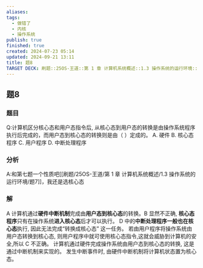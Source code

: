 ```yaml
---
aliases: 
tags:
  - 做错了
  - 内核
  - 操作系统
publish: true
finished: true
created: 2024-07-23 05:14
updated: 2024-09-21 13:11
title: 题8
TARGET DECK: 刷题::25OS-王道::第 1 章 计算机系统概述::1.3 操作系统的运行环境::题8
---
```

## 题8
### 题目
Q:计算机区分核心态和用户态指令后, 从核心态到用户态的转换是由操作系统程序执行后完成的，而用户态到核心态的转换则是由（ ）定成的。
A. 硬件 B. 核心态程序 C. 用户程序 D. 中断处理程序
### 分析
A:和第七题一个性质吧[[刷题/25OS-王道/第 1 章 计算机系统概述/1.3 操作系统的运行环境/题7]]，我还是选核心态
### 解
A
计算机通过**硬件中断机制**完成由**用户态到核心态**的转换。B 显然不正确, **核心态程序**只有在操作系统**进入核心态**后才可以执行。
D 中的**中断处理程序一般也在核心态**执行, 因此无法完成“转换成核心态” 这一任务。
若由用户程序将操作系统由用户态转换到核心态, 则用户程序中就可使用核心态指令,这就会威胁到计算机的安全,所以 $\mathrm{C}$ 不正确。
计算机通过硬件完成操作系统由用户态到核心态的转换, 这是通过中断机制来实现的。
发生中断事件时, 由硬件中断机制将计算机状态置为核心态。
